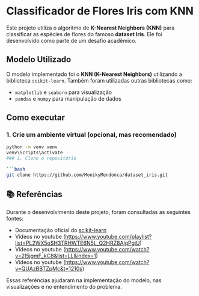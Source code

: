 # Classificador de Flores Iris com KNN

Este projeto utiliza o algoritmo de **K-Nearest Neighbors (KNN)** para classificar as espécies de flores do famoso **dataset Iris**. Ele foi desenvolvido como parte de um desafio acadêmico.

## Modelo Utilizado

O modelo implementado foi o **KNN (K-Nearest Neighbors)** utilizando a biblioteca `scikit-learn`. Também foram utilizadas outras bibliotecas como:
- `matplotlib` e `seaborn` para visualização
- `pandas` e `numpy` para manipulação de dados


## Como executar

### 1. Crie um ambiente virtual (opcional, mas recomendado)

```bash
python -m venv venv
venv\Scripts\activate
### 1. Clone o repositório

```bash
git clone https://github.com/MonikyMendonca/dataset_iris.git
````


## 📚 Referências

Durante o desenvolvimento deste projeto, foram consultadas as seguintes fontes:

- Documentação oficial do [scikit-learn](https://scikit-learn.org/stable/)
- Vídeos no youtube (https://www.youtube.com/playlist?list=PL2WX5oSH3TRHWTE6N5L_Q2HRZ8AjqPgiU)
- Vídeos no youtube (https://www.youtube.com/watch?v=2I5jgmF_kC8&list=LL&index=1)
- Vídeos no youtube (https://www.youtube.com/watch?v=QUAzBBTZpMc&t=1210s)

Essas referências ajudaram na implementação do modelo, nas visualizações e no entendimento do problema.

